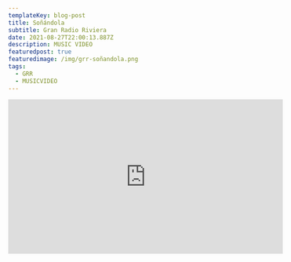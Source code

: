 ```yaml
---
templateKey: blog-post
title: Soñándola
subtitle: Gran Radio Riviera
date: 2021-08-27T22:00:13.887Z
description: MUSIC VIDEO
featuredpost: true
featuredimage: /img/grr-soñandola.png
tags:
  - GRR
  - MUSICVIDEO
---
```

<iframe width="560" height="315" src="https://www.youtube.com/embed/4iE-3snxE5A" title="YouTube video player" frameborder="0" allow="accelerometer; autoplay; clipboard-write; encrypted-media; gyroscope; picture-in-picture" allowfullscreen></iframe>